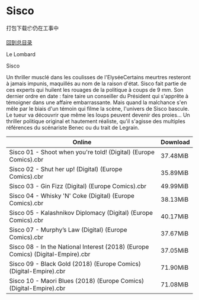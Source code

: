 # Sisco

打包下载📦仍在工事中

[回到总目录](/Catalogs.md)

Le Lombard

Sisco

Un thriller musclé dans les coulisses de l'ElyséeCertains meurtres resteront à jamais impunis, maquillés au nom de la raison d'état. Sisco fait partie de ces experts qui huilent les rouages de la politique à coups de 9 mm. Son dernier ordre en date : faire taire un conseiller du Président qui s'apprête à témoigner dans une affaire embarrassante. Mais quand la malchance s'en mêle par le biais d'un témoin qui filme la scène, l'univers de Sisco bascule. Le tueur va découvrir que même les loups peuvent devenir des proies... Un thriller politique original et hautement réaliste, qu'il s'agisse des multiples références du scénariste Benec ou du trait de Legrain.





Online | Download
--- | ---
Sisco 01 - Shoot when you're told! (Digital) (Europe Comics).cbr | 37.48MiB
Sisco 02 - Shut her up! (Digital) (Europe Comics).cbr | 35.89MiB
Sisco 03 - Gin Fizz (Digital) (Europe Comics).cbr | 49.99MiB
Sisco 04 - Whisky 'N' Coke (Digital) (Europe Comics).cbr | 38.13MiB
Sisco 05 - Kalashnikov Diplomacy (Digital) (Europe Comics).cbr | 40.17MiB
Sisco 07 - Murphy’s Law (Digital) (Europe Comics).cbr | 37.67MiB
Sisco 08 - In the National Interest (2018) (Europe Comics) (Digital-Empire).cbr | 37.05MiB
Sisco 09 - Black Gold (2018) (Europe Comics) (Digital-Empire).cbr | 71.90MiB
Sisco 10 - Maori Blues (2018) (Europe Comics) (Digital-Empire).cbr | 71.08MiB